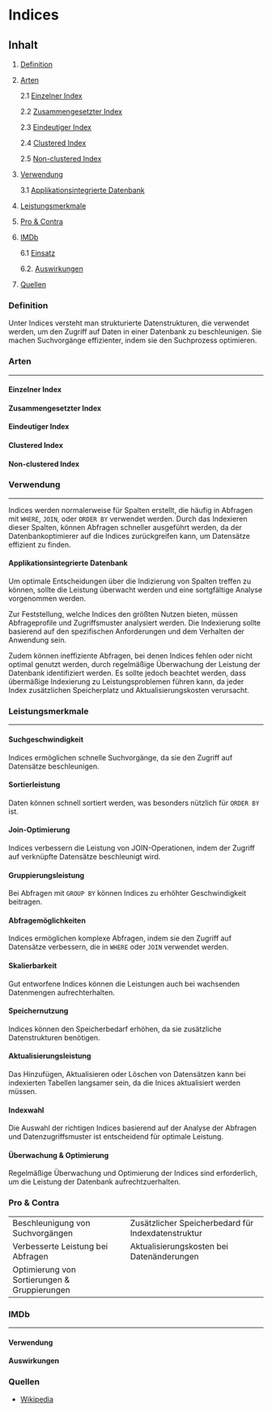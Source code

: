 # Indices

## Inhalt
1. [Definition](#definition)

2. [Arten](#arten)

    2.1 [Einzelner Index](#einzelner-index)

    2.2 [Zusammengesetzter Index](#zusammengesetzter-index)

    2.3 [Eindeutiger Index](#eindeutiger-index)

    2.4 [Clustered Index](#clustered-index)

    2.5 [Non-clustered Index](#non-clustered-index)

3. [Verwendung](#verwendung)

    3.1 [Applikationsintegrierte Datenbank](#applikationsintegrierte-datenbank)

4. [Leistungsmerkmale](#leistungsmerkmale)

5. [Pro & Contra](#pro--contra)

6. [IMDb](#imdb)

    6.1 [Einsatz](#einsatz)
    
    6.2. [Auswirkungen](#auswirkungen)

7. [Quellen](#quellen)


### Definition
Unter Indices versteht man strukturierte Datenstrukturen, die verwendet werden, um den Zugriff auf Daten in einer Datenbank zu beschleunigen. Sie machen Suchvorgänge effizienter, indem sie den Suchprozess optimieren.

### Arten
___
#### Einzelner Index

#### Zusammengesetzter Index

#### Eindeutiger Index

#### Clustered Index

#### Non-clustered Index


### Verwendung
___
Indices werden normalerweise für Spalten erstellt, die häufig in Abfragen mit `WHERE`, `JOIN`, oder `ORDER BY` verwendet werden. Durch das Indexieren dieser Spalten, können Abfragen schneller ausgeführt werden, da der Datenbankoptimierer auf die Indices zurückgreifen kann, um Datensätze effizient zu finden.

#### Applikationsintegrierte Datenbank
Um optimale Entscheidungen über die Indizierung von Spalten treffen zu können, sollte die Leistung überwacht werden und eine sortgfältige Analyse vorgenommen werden.

Zur Feststellung, welche Indices den größten Nutzen bieten, müssen Abfrageprofile und Zugriffsmuster analysiert werden.
Die Indexierung sollte basierend auf den spezifischen Anforderungen und dem Verhalten der Anwendung sein.

Zudem können ineffiziente Abfragen, bei denen Indices fehlen oder nicht optimal genutzt werden, durch regelmäßige Überwachung der Leistung der Datenbank identifiziert werden.
Es sollte jedoch beachtet werden, dass übermäßige Indexierung zu Leistungsproblemen führen kann, da jeder Index zusätzlichen Speicherplatz und Aktualisierungskosten verursacht.


### Leistungsmerkmale
___
#### Suchgeschwindigkeit
Indices ermöglichen schnelle Suchvorgänge, da sie den Zugriff auf Datensätze beschleunigen.

#### Sortierleistung
Daten können schnell sortiert werden, was besonders nützlich für `ORDER BY` ist.

#### Join-Optimierung
Indices verbessern die Leistung von JOIN-Operationen, indem der Zugriff auf verknüpfte Datensätze beschleunigt wird.

#### Gruppierungsleistung
Bei Abfragen mit `GROUP BY` können Indices zu erhöhter Geschwindigkeit beitragen.

#### Abfragemöglichkeiten
Indices ermöglichen komplexe Abfragen, indem sie den Zugriff auf Datensätze verbessern, die in `WHERE` oder `JOIN` verwendet werden.

#### Skalierbarkeit
Gut entworfene Indices können die Leistungen auch bei wachsenden Datenmengen aufrechterhalten.

#### Speichernutzung
Indices können den Speicherbedarf erhöhen, da sie zusätzliche Datenstrukturen benötigen.

#### Aktualisierungsleistung
Das Hinzufügen, Aktualisieren oder Löschen von Datensätzen kann bei indexierten Tabellen langsamer sein, da die Inices aktualisiert werden müssen.

#### Indexwahl
Die Auswahl der richtigen Indices basierend auf der Analyse der Abfragen und Datenzugriffsmuster ist entscheidend für optimale Leistung.

#### Überwachung & Optimierung
Regelmäßige Überwachung und Optimierung der Indices sind erforderlich, um die Leistung der Datenbank aufrechtzuerhalten.


### Pro & Contra
| | |
| --- | ------ |
| Beschleunigung von Suchvorgängen | Zusätzlicher Speicherbedard für Indexdatenstruktur |
| Verbesserte Leistung bei Abfragen | Aktualisierungskosten bei Datenänderungen |
|Optimierung von Sortierungen & Gruppierungen ||

### IMDb
___
#### Verwendung
#### Auswirkungen

### Quellen
- [Wikipedia](https://en.wikipedia.org/wiki/Database_index)
